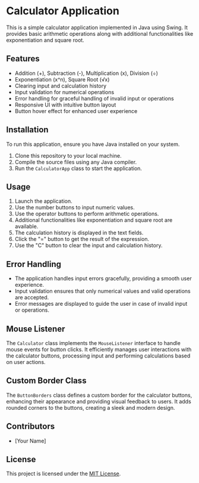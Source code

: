 # Calculator Application

This is a simple calculator application implemented in Java using Swing. It provides basic arithmetic operations along with additional functionalities like exponentiation and square root.

## Features

- Addition (+), Subtraction (-), Multiplication (x), Division (÷)
- Exponentiation (x^n), Square Root (√x)
- Clearing input and calculation history
- Input validation for numerical operations
- Error handling for graceful handling of invalid input or operations
- Responsive UI with intuitive button layout
- Button hover effect for enhanced user experience


## Installation

To run this application, ensure you have Java installed on your system.

1. Clone this repository to your local machine.
2. Compile the source files using any Java compiler.
3. Run the `CalculatorApp` class to start the application.

## Usage

1. Launch the application.
2. Use the number buttons to input numeric values.
3. Use the operator buttons to perform arithmetic operations.
4. Additional functionalities like exponentiation and square root are available.
5. The calculation history is displayed in the text fields.
6. Click the "=" button to get the result of the expression.
7. Use the "C" button to clear the input and calculation history.

## Error Handling

- The application handles input errors gracefully, providing a smooth user experience.
- Input validation ensures that only numerical values and valid operations are accepted.
- Error messages are displayed to guide the user in case of invalid input or operations.

## Mouse Listener

The `Calculator` class implements the `MouseListener` interface to handle mouse events for button clicks. It efficiently manages user interactions with the calculator buttons, processing input and performing calculations based on user actions.

## Custom Border Class

The `ButtonBorders` class defines a custom border for the calculator buttons, enhancing their appearance and providing visual feedback to users. It adds rounded corners to the buttons, creating a sleek and modern design.

## Contributors

- [Your Name]

## License

This project is licensed under the [MIT License](LICENSE).
